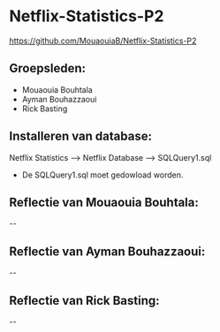 # Netflix-Statistics-P2
https://github.com/MouaouiaB/Netflix-Statistics-P2

## Groepsleden:
* Mouaouia Bouhtala
* Ayman Bouhazzaoui 
* Rick Basting

## Installeren van database:
Netflix Statistics --> Netflix Database --> SQLQuery1.sql 
- De SQLQuery1.sql moet gedowload worden.

## Reflectie van Mouaouia Bouhtala:
--
## Reflectie van Ayman Bouhazzaoui:
--
## Reflectie van Rick Basting:
--
